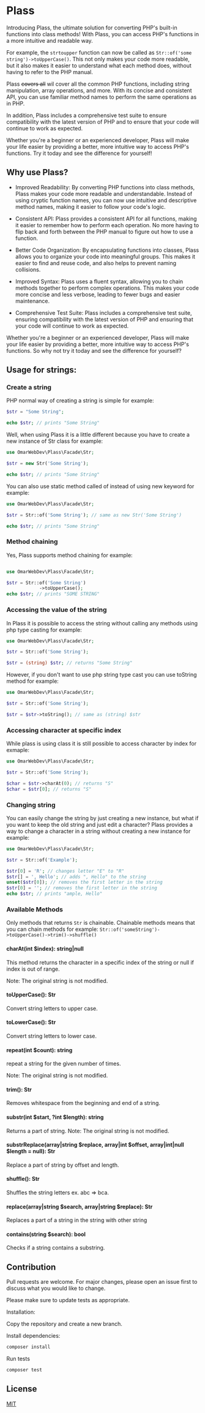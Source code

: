 # Plass
Introducing Plass, the ultimate solution for converting PHP's built-in functions into class methods! With Plass, you can access PHP's functions in a more intuitive and readable way.

For example, the `strtoupper` function can now be called as `Str::of('some string')->toUpperCase()`. This not only makes your code more readable, but it also makes it easier to understand what each method does, without having to refer to the PHP manual.

Plass ~~covers all~~ wil cover all the common PHP functions, including string manipulation, array operations, and more. With its concise and consistent API, you can use familiar method names to perform the same operations as in PHP.

In addition, Plass includes a comprehensive test suite to ensure compatibility with the latest version of PHP and to ensure that your code will continue to work as expected.

Whether you're a beginner or an experienced developer, Plass will make your life easier by providing a better, more intuitive way to access PHP's functions. Try it today and see the difference for yourself!

## Why use Plass?
- Improved Readability: By converting PHP functions into class methods, Plass makes your code more readable and understandable. Instead of using cryptic function names, you can now use intuitive and descriptive method names, making it easier to follow your code's logic.

- Consistent API: Plass provides a consistent API for all functions, making it easier to remember how to perform each operation. No more having to flip back and forth between the PHP manual to figure out how to use a function.

- Better Code Organization: By encapsulating functions into classes, Plass allows you to organize your code into meaningful groups. This makes it easier to find and reuse code, and also helps to prevent naming collisions.

- Improved Syntax: Plass uses a fluent syntax, allowing you to chain methods together to perform complex operations. This makes your code more concise and less verbose, leading to fewer bugs and easier maintenance.

- Comprehensive Test Suite: Plass includes a comprehensive test suite, ensuring compatibility with the latest version of PHP and ensuring that your code will continue to work as expected.

Whether you're a beginner or an experienced developer, Plass will make your life easier by providing a better, more intuitive way to access PHP's functions. So why not try it today and see the difference for yourself?


## Usage for strings:

### Create a string
PHP normal way of creating a string is simple for example:
```php
$str = "Some String";

echo $str; // prints "Some String"
```
Well, when using Plass it is a little different because you have to create a new instance of Str class for example:

```php
use OmarWebDev\Plass\Facade\Str;

$str = new Str('Some String');

echo $str; // prints "Some String"
```

You can also use static method called of instead of using new keyword for example:

```php
use OmarWebDev\Plass\Facade\Str;

$str = Str::of('Some String'); // same as new Str('Some String')

echo $str; // prints "Some String"
```

### Method chaining
Yes, Plass supports method chaining for example:
```php

use OmarWebDev\Plass\Facade\Str;

$str = Str::of('Some String')
            ->toUpperCase();
echo $str; // prints "SOME STRING"
```

### Accessing the value of the string
In Plass it is possible to access the string without calling any methods using php type casting for example:
```php
use OmarWebDev\Plass\Facade\Str;

$str = Str::of('Some String');

$str = (string) $str; // returns "Some String"
```
However, if you don't want to use php string type cast you can use toString method for example:
```php
use OmarWebDev\Plass\Facade\Str;

$str = Str::of('Some String');

$str = $str->toString(); // same as (string) $str
```

### Accessing character at specific index
While plass is using class it is still possible to access character by index for exmaple:

```php
use OmarWebDev\Plass\Facade\Str;

$str = Str::of('Some String');

$char = $str->charAt(0); // returns "S"
$char = $str[0]; // returns "S"
```

### Changing string
You can easily change the string by just creating a new instance, but what if you want to keep the old string and just edit a character?
Plass provides a way to change a character in a string without creating a new instance for example:
```php
use OmarWebDev\Plass\Facade\Str;

$str = Str::of('Example');

$str[0] = 'R'; // changes letter "E" to "R"
$str[] = ', Hello'; // adds ", Hello" to the string
unset($str[0]); // removes the first letter in the string
$str[0] = ''; // removes the first letter in the string
echo $str; // prints "ample, Hello"
```

### Available Methods
Only methods that returns `Str` is chainable.
Chainable methods means that you can chain methods for example: `Str::of('someString')->toUpperCase()->trim()->shuffle()`

#### charAt(int $index): string|null
This method returns the character in a specific index of the string or null if index is out of range.

Note: The original string is not modified.

#### toUpperCase(): Str
Convert string letters to upper case.
#### toLowerCase(): Str
Convert string letters to lower case.
#### repeat(int $count): string
repeat a string for the given number of times.

Note: The original string is not modified.

#### trim(): Str
Removes whitespace from the beginning and end of a string.
#### substr(int $start, ?int $length): string
Returns a part of string.
Note: The original string is not modified.
#### substrReplace(array|string $replace, array|int $offset, array|int|null $length = null): Str
Replace a part of string by offset and length.
#### shuffle(): Str
Shuffles the string letters ex. abc => bca.
#### replace(array|string $search, array|string $replace): Str
Replaces a part of a string in the string with other string
#### contains(string $search): bool
Checks if a string contains a substring.
## Contribution
Pull requests are welcome. For major changes, please open an issue first to discuss what you would like to change.

Please make sure to update tests as appropriate.

Installation:

Copy the repository and create a new branch.

Install dependencies:
```bash
composer install
```
Run tests
```bash
composer test
```
## License

[MIT](https://choosealicense.com/licenses/mit/)